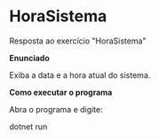 # HoraSistema
Resposta ao exercício "HoraSistema"

**Enunciado**

Exiba a data e a hora atual do sistema.

**Como executar o programa**

Abra o programa e digite:

dotnet run

